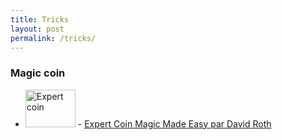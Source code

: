 ```yaml
---
title: Tricks
layout: post
permalink: /tricks/
---
```


<style>
  img { width: 80px; height: 60px; }
</style>

### Magic coin

- ![Expert coin](https://i.ytimg.com/an_webp/uazjOSE9vgE/mqdefault_6s.webp?du=3000&sqp=COSi7ZwG&rs=AOn4CLA5MEAjMVDniZjHhTOncwlRMyfhRQ) - [Expert Coin Magic Made Easy par David Roth](https://www.youtube.com/watch?v=uazjOSE9vgE)
